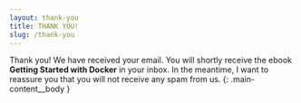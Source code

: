 ```yaml
---
layout: thank-you
title: THANK YOU!
slug: /thank-you
---
```


Thank you! We have received your email. You will shortly receive the ebook <strong>Getting Started with Docker</strong> in your inbox.
In the meantime, I want to reassure you that you will not receive any spam from us.
{: .main-content__body }